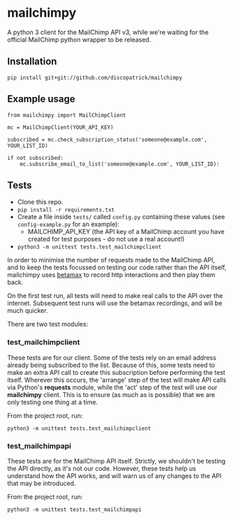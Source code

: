 # mailchimpy
A python 3 client for the MailChimp API v3, while we're waiting for the official MailChimp python wrapper to be released.

## Installation

`pip install git+git://github.com/discopatrick/mailchimpy`

## Example usage

    from mailchimpy import MailChimpClient
    
    mc = MailChimpClient(YOUR_API_KEY)
    
    subscribed = mc.check_subscription_status('someone@example.com', YOUR_LIST_ID)
    
    if not subscribed:
        mc.subscribe_email_to_list('someone@example.com', YOUR_LIST_ID):

## Tests

* Clone this repo.
* `pip install -r requirements.txt`
* Create a file inside `tests/` called `config.py` containing these values (see `config-example.py` for an example):
	* MAILCHIMP_API_KEY (the API key of a MailChimp account you have created for test purposes - do not use a real account!)
* `python3 -m unittest tests.test_mailchimpclient`

In order to minimise the number of requests made to the MailChimp API, and to keep the tests focussed on testing our code rather than the API itself, mailchimpy uses [betamax](https://github.com/sigmavirus24/betamax) to record http interactions and then play them back.

On the first test run, all tests will need to make real calls to the API over the internet. Subsequent test runs will use the betamax recordings, and will be much quicker.

There are two test modules:

### test_mailchimpclient

These tests are for our client. Some of the tests rely on an email address already being subscribed to the list. Because of this, some tests need to make an extra API call to create this subscription before performing the test itself. Wherever this occurs, the 'arrange' step of the test will make API calls via Python's **requests** module, while the 'act' step of the test will use our **mailchimpy** client. This is to ensure (as much as is possible) that we are only testing one thing at a time.

From the project root, run:

`python3 -m unittest tests.test_mailchimpclient`

### test_mailchimpapi

These tests are for the MailChimp API itself. Strictly, we shouldn't be testing the API directly, as it's not our code. However, these tests help us understand how the API works, and will warn us of any changes to the API that may be introduced.

From the project root, run:

`python3 -m unittest tests.test_mailchimpapi`